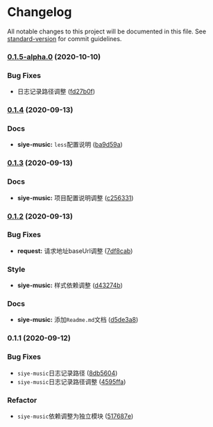 # Changelog

All notable changes to this project will be documented in this file. See [standard-version](https://github.com/conventional-changelog/standard-version) for commit guidelines.

### [0.1.5-alpha.0](https://github.com/siyesummer/siyeWorld/compare/siye-music@0.1.4...siye-music@0.1.5-alpha.0) (2020-10-10)


### Bug Fixes

* 日志记录路径调整 ([fd27b0f](https://github.com/siyesummer/siyeWorld/commit/fd27b0f5ffd37ac10e76e520cca4103fea6c10b1))

### [0.1.4](https://github.com/siyesummer/siyeWorld/compare/siye-music@0.1.3...siye-music@0.1.4) (2020-09-13)


### Docs

* **siye-music:** `less`配置说明 ([ba9d59a](https://github.com/siyesummer/siyeWorld/commit/ba9d59a8f8d3d5ca3ac02d4346d61a2ff0fb9e4f))

### [0.1.3](https://github.com/siyesummer/siyeWorld/compare/siye-music@0.1.2...siye-music@0.1.3) (2020-09-13)


### Docs

* **siye-music:** 项目配置说明调整 ([c256331](https://github.com/siyesummer/siyeWorld/commit/c256331c44ab2a81f53c6ca94527ca6638e8c2bc))

### [0.1.2](https://github.com/siyesummer/siyeWorld/compare/siye-music@0.1.1...siye-music@0.1.2) (2020-09-13)


### Bug Fixes

* **request:** 请求地址baseUrl调整 ([7df8cab](https://github.com/siyesummer/siyeWorld/commit/7df8cab358442995bd4b12bb7937eb5c788165e3))


### Style

* **siye-music:** 样式依赖调整 ([d43274b](https://github.com/siyesummer/siyeWorld/commit/d43274b15b6301be91081caf5f1c3d65bf218a51))


### Docs

* **siye-music:** 添加`Readme.md`文档 ([d5de3a8](https://github.com/siyesummer/siyeWorld/commit/d5de3a88579a45b998cf5c5e76fffcca8751d2a4))

### 0.1.1 (2020-09-12)


### Bug Fixes

* `siye-music`日志记录路径 ([8db5604](https://github.com/siyesummer/siyeWorld/commit/8db5604ef755dbbfc2cc166b3f91a853c5ad4bd2))
* `siye-music`日志记录路径调整 ([4595ffa](https://github.com/siyesummer/siyeWorld/commit/4595ffab04c0bcf181a30467bd66a56fa00f2603))


### Refactor

* `siye-music`依赖调整为独立模块 ([517687e](https://github.com/siyesummer/siyeWorld/commit/517687e3b83a4dfbf65412a703198ec8672141bf))
